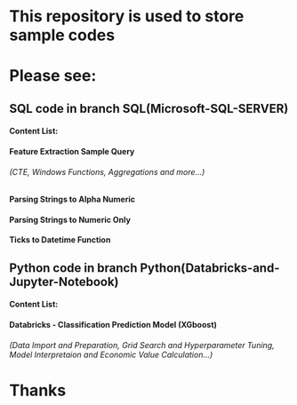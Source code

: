 # This repository is used to store sample codes 
# Please see:
##    SQL code in branch SQL(Microsoft-SQL-SERVER)
####  Content List:
####  Feature Extraction Sample Query
######  (CTE, Windows Functions, Aggregations and more...)
####  Parsing Strings to Alpha Numeric
####  Parsing Strings to Numeric Only
####  Ticks to Datetime Function


##    Python code in branch Python(Databricks-and-Jupyter-Notebook)
####  Content List:
####  Databricks - Classification Prediction Model (XGboost)
######  (Data Import and Preparation, Grid Search and Hyperparameter Tuning, Model Interpretaion and Economic Value Calculation...)


# Thanks

